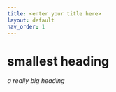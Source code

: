 ```yaml
---
title: <enter your title here>
layout: default
nav_order: 1
---
```

 # smallest heading 
 
 ###### a really big heading

